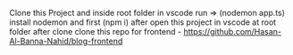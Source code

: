 Clone this Project and inside root folder in vscode run => (nodemon app.ts)
install nodemon and first (npm i) after open this project in vscode at root folder after clone
clone this repo for frontend - https://github.com/Hasan-Al-Banna-Nahid/blog-frontend
